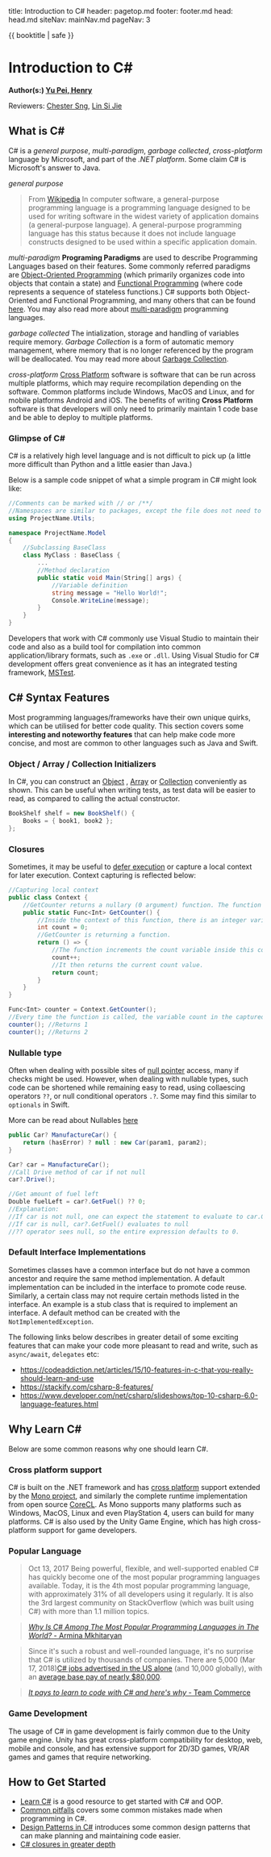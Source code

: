 <frontmatter>
  title: Introduction to C#
  header: pagetop.md
  footer: footer.md
  head: head.md
  siteNav: mainNav.md
  pageNav: 3
</frontmatter>

<div class="website-content">

{{ booktitle | safe }}

# Introduction to C#

**Author(s:) [Yu Pei, Henry](https://github.com/YuPeiHenry)**

Reviewers: [Chester Sng](https://github.com/ChesterSng), [Lin Si Jie](https://github.com/sijie123)

## What is C#

C# is a _general purpose_, _multi-paradigm_, _garbage collected_, _cross-platform_ language by Microsoft, and part of the _.NET platform_. Some claim C# is Microsoft's answer to Java.

_general purpose_
>From [Wikipedia](https://en.wikipedia.org/wiki/General-purpose_programming_language)
>In computer software, a general-purpose programming language is a programming language designed to be used for writing software in the widest variety of application domains (a general-purpose language).
>A general-purpose programming language has this status because it does not include language constructs designed to be used within a specific application domain.

_multi-paradigm_
**Programing Paradigms** are used to describe Programming Languages based on their features. Some commonly referred paradigms are [Object-Oriented Programming](https://en.wikipedia.org/wiki/Object-oriented_programming)
(which primarily organizes code into objects that contain a state) and [Functional Programming](https://en.wikipedia.org/wiki/Functional_programming) (where code represents a sequence of stateless functions.)
C# supports both Object-Oriented and Functional Programming, and many others that can be found [here](https://en.wikipedia.org/wiki/C_Sharp_(programming_language)).
You may also read more about [multi-paradigm](https://en.wikipedia.org/wiki/Programming_paradigm) programming languages.

_garbage collected_
The intialization, storage and handling of variables require memory. *Garbage Collection* is a form of automatic memory management, where memory that is
no longer referenced by the program will be deallocated. You may read more about [Garbage Collection](https://en.wikipedia.org/wiki/Garbage_collection_(computer_science)).

_cross-platform_
[Cross Platform](https://en.wikipedia.org/wiki/Cross-platform_software) software is software that can be run across multiple platforms, which may require recompilation depending on the software. Common platforms include Windows, MacOS and Linux, and for mobile platforms Android and iOS.
The benefits of writing **Cross Platform** software is that developers will only need to primarily maintain 1 code base and be able to deploy to multiple platforms.

### Glimpse of C#

C# is a relatively high level language and is not difficult to pick up (a little more difficult than Python and a little easier than Java.)

Below is a sample code snippet of what a simple program in C# might look like:

```csharp
//Comments can be marked with // or /**/
//Namespaces are similar to packages, except the file does not need to be physically in the directory
using ProjectName.Utils;

namespace ProjectName.Model
{
    //Subclassing BaseClass
    class MyClass : BaseClass {
        ...
        //Method declaration
        public static void Main(String[] args) {
            //Variable definition
            string message = "Hello World!";
            Console.WriteLine(message);
        }
    }
}
```

Developers that work with C# commonly use Visual Studio to maintain their code and also as a build tool for compilation into common application/library formats, such as `.exe` or `.dll`.
Using Visual Studio for C# development offers great convenience as it has an integrated testing framework, [MSTest](https://en.wikipedia.org/wiki/Visual_Studio_Unit_Testing_Framework).

## C# Syntax Features

Most programming languages/frameworks have their own unique quirks, which can be utilised for better code quality. This section covers some **interesting and noteworthy features**
that can help make code more concise, and most are common to other languages such as Java and Swift.

### Object / Array / Collection Initializers

In C#, you can construct an [Object](https://en.wikipedia.org/wiki/Object_(computer_science) "In computer science, an object can be a variable, a data structure, a function, or a method, and as such,
is a value in memory referenced by an identifier.")
, [Array](https://www.webopedia.com/TERM/A/array.html "In programming, a series of objects all of which are the same size and type. Each object in an array is called an array element. For example,
you could have an array of integers or an array of characters or an array of anything that has a defined data type.") 
or [Collection](https://computersciencewiki.org/index.php/Collections "A collection — sometimes called a container — is simply an object that groups multiple elements into a single unit.") conveniently as shown.
This can be useful when writing tests, as test data will be easier to read, as compared to calling the actual constructor.

```csharp
BookShelf shelf = new BookShelf() {
    Books = { book1, book2 };
};
```

### Closures

Sometimes, it may be useful to [defer execution](http://www.informit.com/articles/article.aspx?p=2171751 "Code that is executed only when results need to be evaluated. There are many reasons for executing code later") 
or capture a local context for later execution. Context capturing is reflected below:

```csharp
//Capturing local context
public class Context {
	//GetCounter returns a nullary (0 argument) function. The function returns an integer when executed.
    public static Func<Int> GetCounter() {
		//Inside the context of this function, there is an integer variable count.
        int count = 0;
		//GetCounter is returning a function.
        return () => {
			//The function increments the count variable inside this context, which is initialized to 0.
            count++;
			//It then returns the current count value.
            return count;
        }
    }
}

Func<Int> counter = Context.GetCounter();
//Every time the function is called, the variable count in the captured context would increment by 1, and its new value will be returned.
counter(); //Returns 1
counter(); //Returns 2
```

### Nullable type

Often when dealing with possible sites of [null pointer](https://en.wikipedia.org/wiki/Null_pointer "In computing, a null pointer or null reference has a value reserved for indicating that the pointer or reference does not refer to a valid object.") 
access, many if checks might be used. However, when dealing with nullable types, such code can be shortened
while remaining easy to read, using collaescing operators `??`, or null conditional operators `.?`. Some may find this similar to `optionals` in Swift.

More can be read about Nullables [here](https://docs.microsoft.com/en-us/dotnet/csharp/programming-guide/nullable-types/)

```csharp
public Car? ManufactureCar() {
    return (hasError) ? null : new Car(param1, param2);
}

Car? car = ManufactureCar();
//Call Drive method of car if not null
car?.Drive();

//Get amount of fuel left
Double fuelLeft = car?.GetFuel() ?? 0;
//Explanation:
//If car is not null, one can expect the statement to evaluate to car.GetFuel().
//If car is null, car?.GetFuel() evaluates to null
//?? operator sees null, so the entire expression defaults to 0.
```

### Default Interface Implementations

Sometimes classes have a common interface but do not have a common ancestor and require the same method implementation.
A default implementation can be included in the interface to promote code reuse. Similarly, a certain class may not require certain methods listed in the interface.
An example is a stub class that is required to implement an interface. A default method can be created with the `NotImplementedException`.

The following links below describes in greater detail of some exciting features that can make your code more pleasant to read and write, such as `async/await`, `delegates` etc:
* https://codeaddiction.net/articles/15/10-features-in-c-that-you-really-should-learn-and-use
* https://stackify.com/csharp-8-features/
* https://www.developer.com/net/csharp/slideshows/top-10-csharp-6.0-language-features.html

## Why Learn C#

Below are some common reasons why one should learn C#.

### Cross platform support

C# is built on the .NET framework and has [cross platform](https://en.wikipedia.org/wiki/Cross-platform_software "In computing, cross-platform software (also multi-platform software or platform-independent software) is computer software that is implemented on multiple computing platforms.")
support extended by the [Mono project](https://www.mono-project.com/), and similarly the complete runtime implementation from open source [CoreCL](https://github.com/dotnet/coreclr).
As Mono supports many platforms such as Windows, MacOS, Linux and even PlayStation 4, users can build for many platforms.
C# is also used by the Unity Game Engine, which has high cross-platform support for game developers.

### Popular Language

>Oct 13, 2017
>Being powerful, flexible, and well-supported enabled C# has quickly become one of the most popular programming languages available.
>Today, it is the 4th most popular programming language, with approximately 31% of all developers using it regularly. It is also the 3rd largest community on StackOverflow (which was built using C#) with more than 1.1 million topics.

>[_Why Is C# Among The Most Popular Programming Languages in The World?_ - Armina Mkhitaryan](https://medium.com/sololearn/why-is-c-among-the-most-popular-programming-languages-in-the-world-ccf26824ffcb)

>Since it's such a robust and well-rounded language, it's no surprise that C# is utilized by thousands of companies. There are 5,000 (Mar 17, 2018)[C# jobs advertised in the US alone](https://gooroo.io/analytics/skill/C-Sharp#.WqipapPwYWo)
>(and 10,000 globally), with an [average base pay of nearly $80,000](https://www.glassdoor.com/Salaries/c-net-developer-salary-SRCH_KO0,15.htm).

>[_It pays to learn to code with C# and here's why_ - Team Commerce](https://mashable.com/2018/03/17/coding-course-class-bootcamp/#om2xRzXFHGqJ)

### Game Development

The usage of C# in game development is fairly common due to the Unity game engine. Unity has great cross-platform compatibility for desktop, web, mobile and console, and has extensive support for 2D/3D games, VR/AR games
and games that require networking.

## How to Get Started

* [Learn C#](https://www.sololearn.com/Course/CSharp/?ref=medcsharp) is a good resource to get started with C# and OOP.
* [Common pitfalls](https://www.upwork.com/hiring/development/common-mistakes-in-c-sharp-programming/) covers some common mistakes made when programming in C#.
* [Design Patterns in C#](https://www.c-sharpcorner.com/UploadFile/bd5be5/design-patterns-in-net/) introduces some common design patterns that can make planning and maintaining code easier.
* [C# closures in greater depth](https://weblogs.asp.net/dixin/understanding-csharp-features-6-closure)
